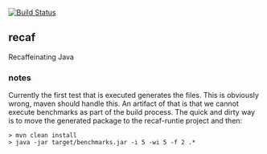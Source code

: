 [![Build Status](https://travis-ci.com/cwi-swat/recaf.svg?token=EYsxboxiFVSqpFARwkTX&branch=master)](https://travis-ci.com/cwi-swat/recaf)

## recaf
Recaffeinating Java

### notes

Currently the first test that is executed generates the files. This is obviously wrong, maven should handle this. 
An artifact of that is that we cannot execute benchmarks as part of the build process. The quick and dirty way is
to move the generated package to the recaf-runtie project and then:
```shell
> mvn clean install
> java -jar target/benchmarks.jar -i 5 -wi 5 -f 2 .*
```
